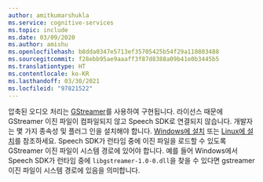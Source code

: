 ```yaml
---
author: amitkumarshukla
ms.service: cognitive-services
ms.topic: include
ms.date: 03/09/2020
ms.author: amishu
ms.openlocfilehash: b8dda0347e5713ef35705425b54f29a110803488
ms.sourcegitcommit: f28ebb95ae9aaaff3f87d8388a09b41e0b3445b5
ms.translationtype: HT
ms.contentlocale: ko-KR
ms.lasthandoff: 03/30/2021
ms.locfileid: "97821522"
---
```

압축된 오디오 처리는 [GStreamer](https://gstreamer.freedesktop.org)를 사용하여 구현됩니다. 라이선스 때문에 GStreamer 이진 파일이 컴파일되지 않고 Speech SDK로 연결되지 않습니다. 개발자는 몇 가지 종속성 및 플러그 인을 설치해야 합니다. [Windows에 설치](https://gstreamer.freedesktop.org/documentation/installing/on-windows.html?gi-language=c) 또는 [Linux에 설치](https://gstreamer.freedesktop.org/documentation/installing/on-linux.html?gi-language=c)를 참조하세요. Speech SDK가 런타임 중에 이진 파일을 로드할 수 있도록 GStreamer 이진 파일이 시스템 경로에 있어야 합니다. 예를 들어 Windows에서 Speech SDK가 런타임 중에 `libgstreamer-1.0-0.dll`을 찾을 수 있다면 gstreamer 이진 파일이 시스템 경로에 있음을 의미합니다.

